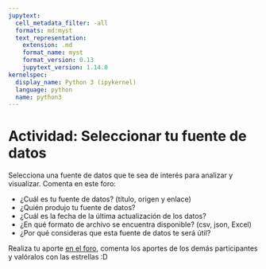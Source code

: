 ```yaml
---
jupytext:
  cell_metadata_filter: -all
  formats: md:myst
  text_representation:
    extension: .md
    format_name: myst
    format_version: 0.13
    jupytext_version: 1.14.0
kernelspec:
  display_name: Python 3 (ipykernel)
  language: python
  name: python3
---
```


# Actividad: Seleccionar tu fuente de datos

Selecciona una fuente de datos que te sea de interés para analizar y visualizar. Comenta en este foro:

- ¿Cuál es tu fuente de datos? (título, origen y enlace)
- ¿Quién produjo tu fuente de datos?
- ¿Cuál es la fecha de la última actualización de los datos?
- ¿En qué formato de archivo se encuentra disponible? (csv, json, Excel)
- ¿Por qué consideras que esta fuente de datos te será útil?

Realiza tu aporte [en el foro](https://formaciondocente.bunam.unam.mx:8091/moodle/fdocente/mod/forum/view.php?id=641&forceview=1), comenta los aportes de los demás participantes y valóralos con las estrellas :D
